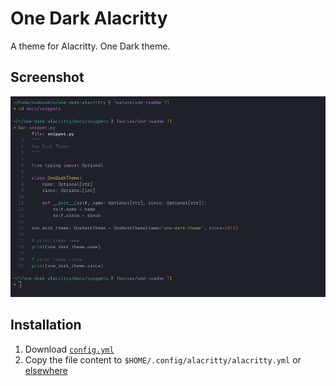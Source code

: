 # One Dark Alacritty

A theme for Alacritty. One Dark theme.

## Screenshot

![Screenshot](docs/assets/screenshot.png)

## Installation

1. Download [`config.yml`](config.yml)
2. Copy the file content to `$HOME/.config/alacritty/alacritty.yml` or [elsewhere](https://github.com/alacritty/alacritty#configuration)
